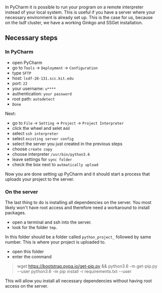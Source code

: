 In PyCharm it is possible to run your program on a remote interpreter instead of your local system.
This is useful if you have a server where your necessary environment is already set up.
This is the case for us, because on the lsdf cluster, we have a working Ginkgo and SSGet installation.

## Necessary steps

### In PyCharm

* open PyCharm
* go to `Tools` &rarr; `Deployment`  &rarr; `Configuration`
* type `SFTP`
* host: `lsdf-28-131.scc.kit.edu`
* port: `22`
* your username: `u****`
* authentication: `your password`
* root path: `autodetect`
* `Done`

Next:

* go to `File` &rarr; `Setting` &rarr; `Project` &rarr; `Project Interpreter`
* click the wheel and selet `Add` 
* select `ssh interpreter`
* select `existing server config`
* select the server you just created in the previous steps
* choose `create copy`
* choose interpreter `/usr/bin/python3.6`
* leave settings for `sync folder`
* check the box next to `autmatically upload`

Now you are done setting up PyCharm and it should start a process that uploads your project to the server.

### On the server

The last thing to do is installing all dependencies on the server.
You most likely won't have root access and therefore need a workaround to install packages.

* open a terminal and ssh into the server.
* look for the folder `tmp`.

In this folder should be a folder called `python_project_` followed by same number.
This is where your project is uploaded to.

* open this folder 
* enter the command

> wget https://bootstrap.pypa.io/get-pip.py && python3.6 -m get-pip.py --user
> python3.6 -m pip install -r requirements.txt --user

This will allow you install all necessary dependencies without having root access on the server.

